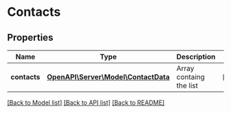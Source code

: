 # Contacts

## Properties
Name | Type | Description | Notes
------------ | ------------- | ------------- | -------------
**contacts** | [**OpenAPI\Server\Model\ContactData**](ContactData.md) | Array containg the list | [optional] 

[[Back to Model list]](../README.md#documentation-for-models) [[Back to API list]](../README.md#documentation-for-api-endpoints) [[Back to README]](../README.md)


